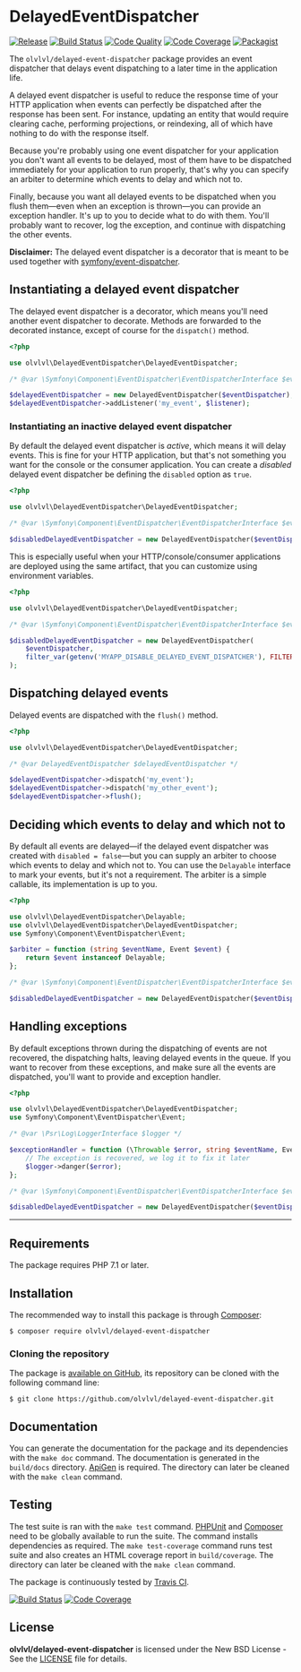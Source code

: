 # DelayedEventDispatcher

[![Release](https://img.shields.io/packagist/v/olvlvl/delayed-event-dispatcher.svg)](https://packagist.org/packages/olvlvl/delayed-event-dispatcher)
[![Build Status](https://img.shields.io/travis/olvlvl/delayed-event-dispatcher.svg)](http://travis-ci.org/olvlvl/delayed-event-dispatcher)
[![Code Quality](https://img.shields.io/scrutinizer/g/olvlvl/delayed-event-dispatcher.svg)](https://scrutinizer-ci.com/g/olvlvl/delayed-event-dispatcher)
[![Code Coverage](https://img.shields.io/coveralls/olvlvl/delayed-event-dispatcher.svg)](https://coveralls.io/r/olvlvl/delayed-event-dispatcher)
[![Packagist](https://img.shields.io/packagist/dt/olvlvl/delayed-event-dispatcher.svg)](https://packagist.org/packages/olvlvl/delayed-event-dispatcher)

The `olvlvl/delayed-event-dispatcher` package provides an event dispatcher that delays event dispatching to a later time
in the application life.

A delayed event dispatcher is useful to reduce the response time of your HTTP application when events can perfectly be
dispatched after the response has been sent. For instance, updating an entity that would require clearing cache,
performing projections, or reindexing, all of which have nothing to do with the response itself.

Because you're probably using one event dispatcher for your application you don't want all events to be delayed, most of
them have to be dispatched immediately for your application to run properly, that's why you can specify an arbiter to
determine which events to delay and which not to.

Finally, because you want all delayed events to be dispatched when you flush them—even when an exception is thrown—you
can provide an exception handler. It's up to you to decide what to do with them. You'll probably want to recover, log
the exception, and continue with dispatching the other events.

**Disclaimer:** The delayed event dispatcher is a decorator that is meant to be used together with
[symfony/event-dispatcher][]. 





## Instantiating a delayed event dispatcher

The delayed event dispatcher is a decorator, which means you'll need another event dispatcher to decorate. Methods are
forwarded to the decorated instance, except of course for the `dispatch()` method.

```php
<?php

use olvlvl\DelayedEventDispatcher\DelayedEventDispatcher;

/* @var \Symfony\Component\EventDispatcher\EventDispatcherInterface $eventDispatcher */

$delayedEventDispatcher = new DelayedEventDispatcher($eventDispatcher); 
$delayedEventDispatcher->addListener('my_event', $listener);
```





### Instantiating an inactive delayed event dispatcher

By default the delayed event dispatcher is _active_, which means it will delay events. This is fine for your HTTP
application, but that's not something you want for the console or the consumer application. You can create a _disabled_
delayed event dispatcher be defining the `disabled` option as `true`.

```php
<?php

use olvlvl\DelayedEventDispatcher\DelayedEventDispatcher;

/* @var \Symfony\Component\EventDispatcher\EventDispatcherInterface $eventDispatcher */

$disabledDelayedEventDispatcher = new DelayedEventDispatcher($eventDispatcher, true);
```

This is especially useful when your HTTP/console/consumer applications are deployed using the same artifact, that you
can customize using environment variables.

```php
<?php

use olvlvl\DelayedEventDispatcher\DelayedEventDispatcher;

/* @var \Symfony\Component\EventDispatcher\EventDispatcherInterface $eventDispatcher */

$disabledDelayedEventDispatcher = new DelayedEventDispatcher(
    $eventDispatcher, 
    filter_var(getenv('MYAPP_DISABLE_DELAYED_EVENT_DISPATCHER'), FILTER_VALIDATE_BOOLEAN)
);
```





## Dispatching delayed events

Delayed events are dispatched with the `flush()` method.

```php
<?php

use olvlvl\DelayedEventDispatcher\DelayedEventDispatcher;

/* @var DelayedEventDispatcher $delayedEventDispatcher */

$delayedEventDispatcher->dispatch('my_event');
$delayedEventDispatcher->dispatch('my_other_event');
$delayedEventDispatcher->flush();
```





## Deciding which events to delay and which not to

By default all events are delayed—if the delayed event dispatcher was created with `disabled = false`—but you can supply
an arbiter to choose which events to delay and which not to. You can use the `Delayable` interface to mark your events,
but it's not a requirement. The arbiter is a simple callable, its implementation is up to you.

```php
<?php

use olvlvl\DelayedEventDispatcher\Delayable;
use olvlvl\DelayedEventDispatcher\DelayedEventDispatcher;
use Symfony\Component\EventDispatcher\Event;

$arbiter = function (string $eventName, Event $event) {
    return $event instanceof Delayable;
};

/* @var \Symfony\Component\EventDispatcher\EventDispatcherInterface $eventDispatcher */

$disabledDelayedEventDispatcher = new DelayedEventDispatcher($eventDispatcher, false, $arbiter);
```





## Handling exceptions

By default exceptions thrown during the dispatching of events are not recovered, the dispatching halts, leaving delayed
events in the queue. If you want to recover from these exceptions, and make sure all the events are dispatched, you'll
want to provide and exception handler.

```php
<?php

use olvlvl\DelayedEventDispatcher\DelayedEventDispatcher;
use Symfony\Component\EventDispatcher\Event;

/* @var \Psr\Log\LoggerInterface $logger */

$exceptionHandler = function (\Throwable $error, string $eventName, Event $event = null) use ($logger) {
    // The exception is recovered, we log it to fix it later
    $logger->danger($error);
};

/* @var \Symfony\Component\EventDispatcher\EventDispatcherInterface $eventDispatcher */

$disabledDelayedEventDispatcher = new DelayedEventDispatcher($eventDispatcher, false, null, $exceptionHandler);
```





----------





## Requirements

The package requires PHP 7.1 or later.





## Installation

The recommended way to install this package is through [Composer](http://getcomposer.org/):

	$ composer require olvlvl/delayed-event-dispatcher





### Cloning the repository

The package is [available on GitHub](https://github.com/olvlvl/delayed-event-dispatcher),
its repository can be cloned with the following command line:

	$ git clone https://github.com/olvlvl/delayed-event-dispatcher.git





## Documentation

You can generate the documentation for the package and its dependencies with the `make doc` command.
The documentation is generated in the `build/docs` directory. [ApiGen](http://apigen.org/) is
required. The directory can later be cleaned with the `make clean` command.





## Testing

The test suite is ran with the `make test` command. [PHPUnit](https://phpunit.de/) and
[Composer](http://getcomposer.org/) need to be globally available to run the suite. The command
installs dependencies as required. The `make test-coverage` command runs test suite and also creates
an HTML coverage report in `build/coverage`. The directory can later be cleaned with the
`make clean` command.

The package is continuously tested by [Travis CI](http://about.travis-ci.org/).

[![Build Status](https://img.shields.io/travis/olvlvl/delayed-event-dispatcher.svg)](http://travis-ci.org/olvlvl/delayed-event-dispatcher)
[![Code Coverage](https://img.shields.io/coveralls/olvlvl/delayed-event-dispatcher.svg)](https://coveralls.io/r/olvlvl/delayed-event-dispatcher)





## License

**olvlvl/delayed-event-dispatcher** is licensed under the New BSD License - See the [LICENSE](LICENSE) file for details.






[symfony/event-dispatcher]: https://github.com/symfony/event-dispatcher
